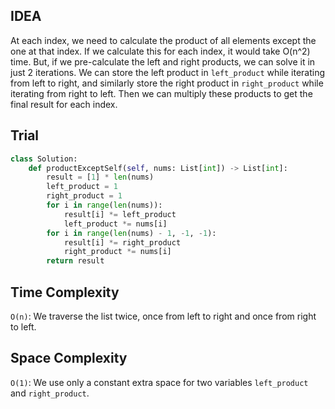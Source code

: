 ## IDEA

At each index, we need to calculate the product of all elements except the one at that index.
If we calculate this for each index, it would take O(n^2) time.
But, if we pre-calculate the left and right products, we can solve it in just 2 iterations.
We can store the left product in `left_product` while iterating from left to right, and similarly store the right product in `right_product` while iterating from right to left.
Then we can multiply these products to get the final result for each index.


## Trial

```python
class Solution:
    def productExceptSelf(self, nums: List[int]) -> List[int]:
        result = [1] * len(nums)
        left_product = 1
        right_product = 1
        for i in range(len(nums)):
            result[i] *= left_product
            left_product *= nums[i]
        for i in range(len(nums) - 1, -1, -1):
            result[i] *= right_product
            right_product *= nums[i]
        return result
```


## Time Complexity 
`O(n)`: We traverse the list twice, once from left to right and once from right to left.

## Space Complexity
`O(1)`: We use only a constant extra space for two variables `left_product` and `right_product`.




